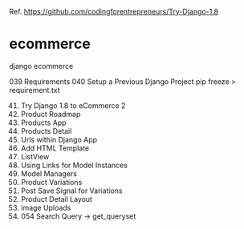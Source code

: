 Ref. https://github.com/codingforentrepreneurs/Try-Django-1.8

# ecommerce
django ecommerce

039 Requirements
040 Setup a Previous Django Project
  pip freeze  > requirement.txt

041. Try Django  1.8 to eCommerce 2
042. Product Roadmap
043. Products App
044. Products Detail
045. Urls within Django App
046. Add HTML  Template
047. ListView
048. Using Links for Model Instances
049. Model Managers
050. Product Variations
051. Post Save Signal for Variations
052. Product Detail Layout
053. image Uploads
054. 054 Search Query
     -> get_queryset

